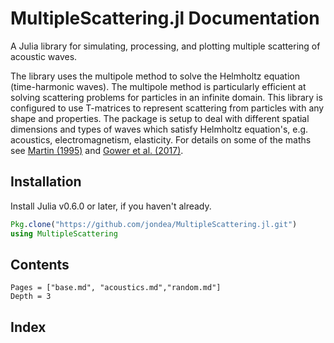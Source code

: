 # MultipleScattering.jl Documentation

A Julia library for simulating, processing, and plotting multiple scattering of acoustic waves.

The library uses the multipole method to solve the Helmholtz equation
(time-harmonic waves). The multipole method is particularly efficient at solving scattering problems for particles in an infinite domain. This library is configured to use T-matrices to represent scattering from particles with any shape and properties. The package is setup to deal with different spatial dimensions and types of waves which satisfy Helmholtz equation's, e.g. acoustics, electromagnetism, elasticity. For details on some of the maths see [Martin (1995)](https://pdfs.semanticscholar.org/8bd3/38ec62affc5c89592a9d6d13f1ee6a7d7e53.pdf) and [Gower et al. (2017)](https://arxiv.org/abs/1712.05427).

## Installation

Install Julia v0.6.0 or later, if you haven't already.

```julia
Pkg.clone("https://github.com/jondea/MultipleScattering.jl.git")
using MultipleScattering
```

## Contents
```@contents
Pages = ["base.md", "acoustics.md","random.md"]
Depth = 3
```

## Index

```@index
```
